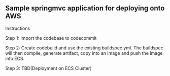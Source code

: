 Sample springmvc application for deploying onto AWS
---------------------------------------------------

Instructions

Step 1: Import the codebase to codecommit

Step 2: Create codebuild and use the existing buildspec.yml. The buildspec will then compile, generate artifact, copy into an image and push the image into ECS.

Step 3: TBD(Deployment on ECS Cluster)
